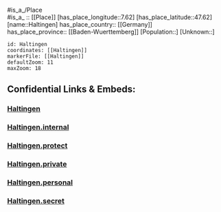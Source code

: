 ﻿---
location: [47.62,7.62] 
mapzoom: [7,12] 
mapmarker: city 
type: City
tags:
- geo/City


SpocWebEntityId: 30737
isDeleted: false
confidential: public

---
#is_a_/Place  
#is_a_ :: [[Place]] 
[has_place_longitude::7.62] 
[has_place_latitude::47.62] 
[name::Haltingen] 
has_place_country:: [[Germany]]  
has_place_province:: [[Baden-Wuerttemberg]] 
[Population::] 
[Unknown::] 


```leaflet
id: Haltingen
coordinates: [[Haltingen]] 
markerFile: [[Haltingen]] 
defaultZoom: 11 
maxZoom: 18
```


## Confidential Links & Embeds: 

### [Haltingen](/_public/Earth/Continent/Europe/Europe~Central/Germany/Germany~West/Baden-Wuerttemberg/counties~BW/Lörrach/cities~Lörrach/Weil~Rhein/City/Haltingen.md) 

### [Haltingen.internal](/_internal/Earth/Continent/Europe/Europe~Central/Germany/Germany~West/Baden-Wuerttemberg/counties~BW/Lörrach/cities~Lörrach/Weil~Rhein/City/Haltingen.internal.md) 

### [Haltingen.protect](/_protect/Earth/Continent/Europe/Europe~Central/Germany/Germany~West/Baden-Wuerttemberg/counties~BW/Lörrach/cities~Lörrach/Weil~Rhein/City/Haltingen.protect.md) 

### [Haltingen.private](/_private/Earth/Continent/Europe/Europe~Central/Germany/Germany~West/Baden-Wuerttemberg/counties~BW/Lörrach/cities~Lörrach/Weil~Rhein/City/Haltingen.private.md) 

### [Haltingen.personal](/_personal/Earth/Continent/Europe/Europe~Central/Germany/Germany~West/Baden-Wuerttemberg/counties~BW/Lörrach/cities~Lörrach/Weil~Rhein/City/Haltingen.personal.md) 

### [Haltingen.secret](/_secret/Earth/Continent/Europe/Europe~Central/Germany/Germany~West/Baden-Wuerttemberg/counties~BW/Lörrach/cities~Lörrach/Weil~Rhein/City/Haltingen.secret.md) 
